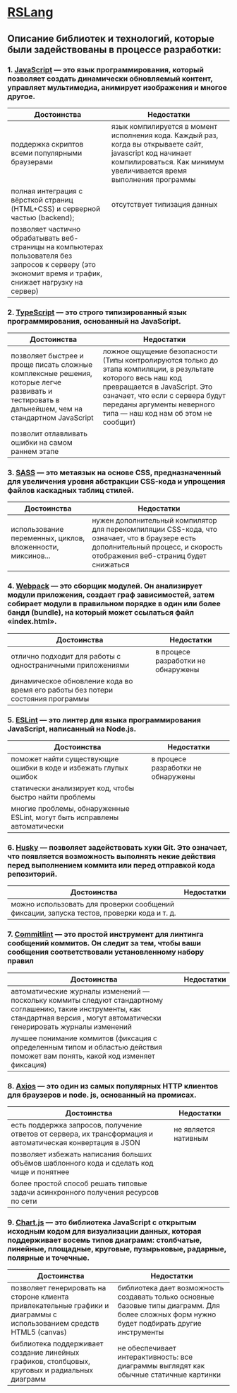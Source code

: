 # [RSLang](https://alexivkov.github.io/rslang/#)

## Описание библиотек и технологий, которые были задействованы в процессе разработки:

### 1. [JavaScript](https://developer.mozilla.org/ru/docs/Web/JavaScript) — это язык программирования, который позволяет создать динамически обновляемый контент, управляет мультимедиа, анимирует изображения и многое другое.
|Достоинства   |Недостатки    |
|----------|-----------|
|поддержка скриптов всеми популярными браузерами     |язык компилируется в момент исполнения кода. Каждый раз, когда вы открываете сайт, javascript код начинает компилироваться. Как минимум увеличивается время выполнения программы    |
|полная интеграция с вёрсткой страниц (HTML+CSS) и серверной частью (backend);|отсутствует типизация данных   |
|позволяет частично обрабатывать веб-страницы на компьютерах пользователя без запросов к серверу (это экономит время и трафик, снижает нагрузку на сервер)   |    |


### 2. [TypeScript](https://www.typescriptlang.org/) — это строго типизированный язык программирования, основанный на JavaScript.
|Достоинства   |Недостатки    |
|----------|-----------|
|позволяет быстрее и проще писать сложные комплексные решения, которые легче развивать и тестировать в дальнейшем, чем на стандартном JavaScript   |ложное ощущение безопасности (Типы контролируются только до этапа компиляции, в результате которого весь наш код превращается в JavaScript. Это означает, что если с сервера будут переданы аргументы неверного типа — наш код нам об этом не сообщит)   |
|позволит отлавливать ошибки на самом раннем этапе   |   |


### 3. [SASS](https://sass-scss.ru/) — это метаязык на основе CSS, предназначенный для увеличения уровня абстракции CSS-кода и упрощения файлов каскадных таблиц стилей.
|Достоинства   |Недостатки    |
|----------|-----------|
|использование переменных, циклов, вложенности, миксинов...   |нужен дополнительный компилятор для перекомпиляции CSS-кода, что означает, что в браузере есть дополнительный процесс, и скорость отображения веб-страниц будет снижаться|


### 4. [Webpack](https://webpack.js.org/) — это сборщик модулей. Он анализирует модули приложения, создает граф зависимостей, затем собирает модули в правильном порядке в один или более бандл (bundle), на который может ссылаться файл «index.html».
|Достоинства   |Недостатки    |
|----------|-----------|
|отлично подходит для работы с одностраничными приложениями   |в процесе разработки не обнаружены   |
|динамическое обновление кода во время его работы без потери состояния программы   |   |


### 5. [ESLint](https://eslint.org/) — это линтер для языка программирования JavaScript, написанный на Node.js.
|Достоинства   |Недостатки    |
|----------|-----------|
|поможет найти существующие ошибки в коде и избежать глупых ошибок   |в процесе разработки не обнаружены   |
|статически анализирует код, чтобы быстро найти проблемы   |   |
|многие проблемы, обнаруженные ESLint, могут быть исправлены автоматически   |   |


### 6. [Husky](https://typicode.github.io/husky/#/) — позволяет задействовать хуки Git. Это означает, что появляется возможность выполнять некие действия перед выполнением коммита или перед отправкой кода репозиторий.
|Достоинства   |Недостатки    |
|----------|-----------|
|можно использовать для проверки сообщений фиксации, запуска тестов, проверки кода и т. д.   |   |

### 7. [Commitlint](https://commitlint.js.org/#/) — это простой инструмент для линтинга сообщений коммитов. Он следит за тем, чтобы ваши сообщения соответствовали установленному набору правил
|Достоинства   |Недостатки    |
|----------|-----------|
|автоматические журналы изменений — поскольку коммиты следуют стандартному соглашению, такие инструменты, как стандартная версия , могут автоматически генерировать журналы изменений   |   |
|лучшее понимание коммитов (фиксация с определенным типом и областью действия поможет вам понять, какой код изменяет фиксация)   |   |


### 8. [Axios](https://axios-http.com/) — это  один из самых популярных HTTP клиентов для браузеров и node. js, основанный на промисах.
|Достоинства   |Недостатки    |
|----------|-----------|
|есть поддержка запросов, получение ответов от сервера, их трансформация и автоматическая конвертация в JSON   |не является нативным   |
|позволяет избежать написания больших объёмов шаблонного кода и сделать код чище и понятнее   |   |
|более простой способ решать типовые задачи асинхронного получения ресурсов по сети   |   |


### 9. [Chart.js](https://www.chartjs.org/) — это библиотека JavaScript с открытым исходным кодом для визуализации данных, которая поддерживает восемь типов диаграмм: столбчатые, линейные, площадные, круговые, пузырьковые, радарные, полярные и точечные.
|Достоинства   |Недостатки    |
|----------|-----------|
|позволяет генерировать на стороне клиента привлекательные графики и диаграммы с использованием средств HTML5 (canvas)   |библиотека дает возможность создавать только основные базовые типы диаграмм. Для более сложных форм нужно будет подбирать другие инструменты   |   
|библиотека поддерживает создание линейных графиков, столбцовых, круговых и радиальных диаграмм   |не обеспечивает интерактивность: все диаграммы выглядят как обычные статичные картинки   |   
